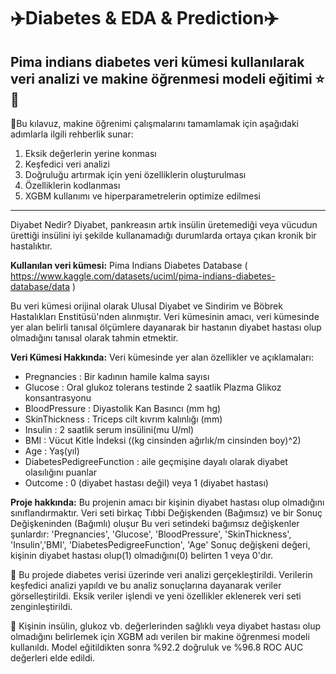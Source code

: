 # :airplane:Diabetes & EDA & Prediction:airplane: 
**Pima indians diabetes veri kümesi kullanılarak veri analizi ve makine öğrenmesi modeli eğitimi :star: :closed_book:**
---
📌Bu kılavuz, makine öğrenimi çalışmalarını tamamlamak için aşağıdaki adımlarla ilgili rehberlik sunar:

1. Eksik değerlerin yerine konması
2. Keşfedici veri analizi
3. Doğruluğu artırmak için yeni özelliklerin oluşturulması
4. Özelliklerin kodlanması
5. XGBM kullanımı ve hiperparametrelerin optimize edilmesi
---
Diyabet Nedir? Diyabet, pankreasın artık insülin üretemediği veya vücudun ürettiği insülini iyi şekilde kullanamadığı durumlarda ortaya çıkan kronik bir hastalıktır.

**Kullanılan veri kümesi:** Pima Indians Diabetes Database ( https://www.kaggle.com/datasets/uciml/pima-indians-diabetes-database/data )

Bu veri kümesi orijinal olarak Ulusal Diyabet ve Sindirim ve Böbrek Hastalıkları Enstitüsü'nden alınmıştır. Veri kümesinin amacı, veri kümesinde yer alan belirli tanısal ölçümlere dayanarak bir hastanın diyabet hastası olup olmadığını tanısal olarak tahmin etmektir.

**Veri Kümesi Hakkında:** Veri kümesinde yer alan özellikler ve açıklamaları:

- Pregnancies : Bir kadının hamile kalma sayısı
- Glucose : Oral glukoz tolerans testinde 2 saatlik Plazma Glikoz konsantrasyonu
- BloodPressure : Diyastolik Kan Basıncı (mm hg)
- SkinThickness : Triceps cilt kıvrım kalınlığı (mm)
- Insulin : 2 saatlik serum insülini(mu U/ml)
- BMI : Vücut Kitle İndeksi ((kg cinsinden ağırlık/m cinsinden boy)^2)
- Age : Yaş(yıl)
- DiabetesPedigreeFunction : aile geçmişine dayalı olarak diyabet olasılığını puanlar
- Outcome : 0 (diyabet hastası değil) veya 1 (diyabet hastası)

**Proje hakkında:** Bu projenin amacı bir kişinin diyabet hastası olup olmadığını sınıflandırmaktır. Veri seti birkaç Tıbbi Değişkenden (Bağımsız) ve bir Sonuç Değişkeninden (Bağımlı) oluşur Bu veri setindeki bağımsız değişkenler şunlardır: 'Pregnancies', 'Glucose', 'BloodPressure', 'SkinThickness', 'Insulin','BMI', 'DiabetesPedigreeFunction', 'Age' Sonuç değişkeni değeri, kişinin diyabet hastası olup(1) olmadığını(0) belirten 1 veya 0'dır.

📌 Bu projede diabetes verisi üzerinde veri analizi gerçekleştirildi. Verilerin keşfedici analizi yapıldı ve bu analiz sonuçlarına dayanarak veriler görselleştirildi. Eksik veriler işlendi ve yeni özellikler eklenerek veri seti zenginleştirildi.
 
📌 Kişinin insülin, glukoz vb. değerlerinden sağlıklı veya diyabet hastası olup olmadığını belirlemek için XGBM adı verilen bir makine öğrenmesi modeli kullanıldı. Model eğitildikten sonra %92.2 doğruluk ve %96.8 ROC AUC değerleri elde edildi. 

